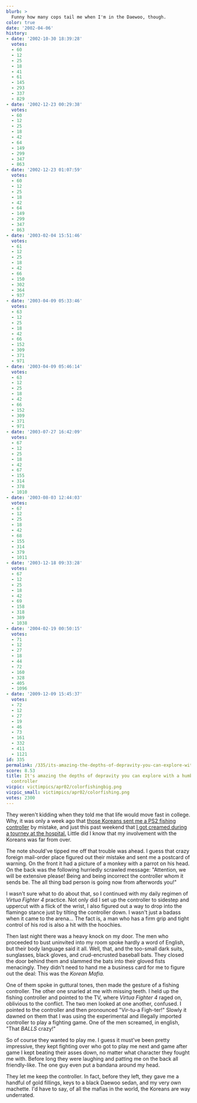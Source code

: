 ```yaml
---
blurb: >
  Funny how many cops tail me when I'm in the Daewoo, though.
color: true
date: '2002-04-06'
history:
- date: '2002-10-30 18:39:28'
  votes:
  - 60
  - 12
  - 25
  - 18
  - 41
  - 61
  - 145
  - 293
  - 337
  - 829
- date: '2002-12-23 00:29:38'
  votes:
  - 60
  - 12
  - 25
  - 18
  - 42
  - 64
  - 149
  - 299
  - 347
  - 863
- date: '2002-12-23 01:07:59'
  votes:
  - 60
  - 12
  - 25
  - 18
  - 42
  - 64
  - 149
  - 299
  - 347
  - 863
- date: '2003-02-04 15:51:46'
  votes:
  - 61
  - 12
  - 25
  - 18
  - 42
  - 66
  - 150
  - 302
  - 364
  - 937
- date: '2003-04-09 05:33:46'
  votes:
  - 63
  - 12
  - 25
  - 18
  - 42
  - 66
  - 152
  - 309
  - 371
  - 971
- date: '2003-04-09 05:46:14'
  votes:
  - 63
  - 12
  - 25
  - 18
  - 42
  - 66
  - 152
  - 309
  - 371
  - 971
- date: '2003-07-27 16:42:09'
  votes:
  - 67
  - 12
  - 25
  - 18
  - 42
  - 67
  - 155
  - 314
  - 378
  - 1010
- date: '2003-08-03 12:44:03'
  votes:
  - 67
  - 12
  - 25
  - 18
  - 42
  - 68
  - 155
  - 314
  - 379
  - 1011
- date: '2003-12-18 09:33:28'
  votes:
  - 67
  - 12
  - 25
  - 18
  - 42
  - 69
  - 158
  - 318
  - 389
  - 1038
- date: '2004-02-19 00:50:15'
  votes:
  - 71
  - 12
  - 27
  - 18
  - 44
  - 72
  - 160
  - 328
  - 405
  - 1096
- date: '2009-12-09 15:45:37'
  votes:
  - 72
  - 12
  - 27
  - 19
  - 46
  - 73
  - 161
  - 332
  - 411
  - 1121
id: 335
permalink: /335/its-amazing-the-depths-of-depravity-you-can-explore-with-a-humble-ps2-fishing-controller/
score: 8.53
title: It's amazing the depths of depravity you can explore with a humble PS2 fishing
  controller
vicpic: victimpics/apr02/colorfishingbig.png
vicpic_small: victimpics/apr02/colorfishing.png
votes: 2300
---
```


They weren't kidding when they told me that life would move fast in
college. Why, it was only a week ago that [those Koreans sent me a PS2
fishing controller](@/victim/328.md) by mistake, and just this past
weekend that [I got creamed during a tourney at the
hospital.](@/victim/329.md) Little did I know that my involvement
with the Koreans was far from over.

The note should've tipped me off that trouble was ahead. I guess that
crazy foreign mail-order place figured out their mistake and sent me a
postcard of warning. On the front it had a picture of a monkey with a
parrot on his head. On the back was the following hurriedly scrawled
message: "Attention, we will be extensive please! Being and being
incorrect the controller whom it sends be. The all thing bad person is
going now from afterwords you!"

I wasn't sure what to do about that, so I continued with my daily
regimen of *Virtua Fighter 4* practice. Not only did I set up the
controller to sidestep and uppercut with a flick of the wrist, I also
figured out a way to drop into the flamingo stance just by tilting the
controller down. I wasn't just a badass when it came to the arena... The
fact is, a man who has a firm grip and tight control of his rod is also
a hit with the hoochies.

Then last night there was a heavy knock on my door. The men who
proceeded to bust uninvited into my room spoke hardly a word of English,
but their body language said it all. Well, that, and the too-small dark
suits, sunglasses, black gloves, and crud-encrusted baseball bats. They
closed the door behind them and slammed the bats into their gloved fists
menacingly. They didn't need to hand me a business card for me to figure
out the deal: This was the *Korean Mafia.*

One of them spoke in guttural tones, then made the gesture of a fishing
controller. The other one snarled at me with missing teeth. I held up
the fishing controller and pointed to the TV, where *Virtua Fighter 4*
raged on, oblivious to the conflict. The two men looked at one another,
confused. I pointed to the controller and then pronounced "Vir-tu-a
Figh-ter!" Slowly it dawned on them that I was using the experimental
and illegally imported controller to play a fighting game. One of the
men screamed, in english, "That *BALLS* crazy!"

So of course they wanted to play me. I guess it must've been pretty
impressive, they kept fighting over who got to play me next and game
after game I kept beating their asses down, no matter what character
they fought me with. Before long they were laughing and patting me on
the back all friendly-like. The one guy even put a bandana around my
head.

They let me keep the controller. In fact, before they left, they gave me
a handful of gold fillings, keys to a black Daewoo sedan, and my very
own machette. I'd have to say, of all the mafias in the world, the
Koreans are way underrated.
